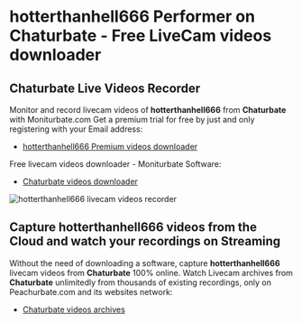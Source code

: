 # hotterthanhell666 Performer on Chaturbate - Free LiveCam videos downloader

## Chaturbate Live Videos Recorder

Monitor and record livecam videos of **hotterthanhell666** from **Chaturbate** with Moniturbate.com
Get a premium trial for free by just and only registering with your Email address:
* [hotterthanhell666 Premium videos downloader](https://moniturbate.com/request-demo-licence-key.html)

Free livecam videos downloader - Moniturbate Software:
* [Chaturbate videos downloader](https://moniturbate.com/moniturbate-download-software.html)

![hotterthanhell666 livecam videos recorder](https://peachurnet.com/templates/moniturbate-software.png)


## Capture hotterthanhell666 videos from the Cloud and watch your recordings on Streaming

Without the need of downloading a software, capture **hotterthanhell666** livecam videos from **Chaturbate** 100% online.
Watch Livecam archives from **Chaturbate** unlimitedly from thousands of existing recordings, only on Peachurbate.com and its websites network:
* [Chaturbate videos archives](https://peachurnet.com/)